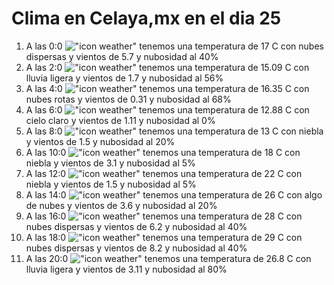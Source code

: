 # Clima en Celaya,mx en el dia 25

1. A las 0:0 !["icon weather"](http://openweathermap.org/img/w/03n.png) tenemos una temperatura de 17 C con nubes dispersas y  vientos de 5.7 y nubosidad al 40%
1. A las 2:0 !["icon weather"](http://openweathermap.org/img/w/10n.png) tenemos una temperatura de 15.09 C con lluvia ligera y  vientos de 1.7 y nubosidad al 56%
1. A las 4:0 !["icon weather"](http://openweathermap.org/img/w/04n.png) tenemos una temperatura de 16.35 C con nubes rotas y  vientos de 0.31 y nubosidad al 68%
1. A las 6:0 !["icon weather"](http://openweathermap.org/img/w/01n.png) tenemos una temperatura de 12.88 C con cielo claro y  vientos de 1.11 y nubosidad al 0%
1. A las 8:0 !["icon weather"](http://openweathermap.org/img/w/50d.png) tenemos una temperatura de 13 C con niebla y  vientos de 1.5 y nubosidad al 20%
1. A las 10:0 !["icon weather"](http://openweathermap.org/img/w/50d.png) tenemos una temperatura de 18 C con niebla y  vientos de 3.1 y nubosidad al 5%
1. A las 12:0 !["icon weather"](http://openweathermap.org/img/w/50d.png) tenemos una temperatura de 22 C con niebla y  vientos de 1.5 y nubosidad al 5%
1. A las 14:0 !["icon weather"](http://openweathermap.org/img/w/02d.png) tenemos una temperatura de 26 C con algo de nubes y  vientos de 3.6 y nubosidad al 20%
1. A las 16:0 !["icon weather"](http://openweathermap.org/img/w/03d.png) tenemos una temperatura de 28 C con nubes dispersas y  vientos de 6.2 y nubosidad al 40%
1. A las 18:0 !["icon weather"](http://openweathermap.org/img/w/03d.png) tenemos una temperatura de 29 C con nubes dispersas y  vientos de 8.2 y nubosidad al 40%
1. A las 20:0 !["icon weather"](http://openweathermap.org/img/w/10n.png) tenemos una temperatura de 26.8 C con lluvia ligera y  vientos de 3.11 y nubosidad al 80%
